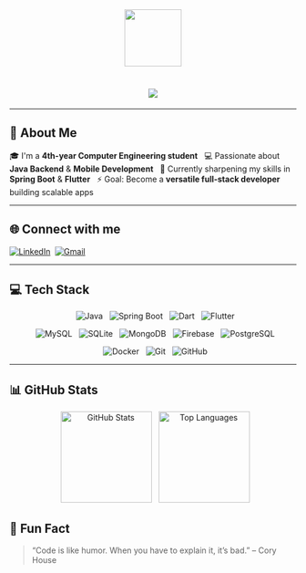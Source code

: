 <div id="header" align="center">
  <img src="https://media.giphy.com/media/M9gbBd9nbDrOTu1Mqx/giphy.gif" width="100"/>
  <h1>
  <img src="https://readme-typing-svg.herokuapp.com?size=24&color=00FFEF&center=true&vCenter=true&width=600&lines=Hi+👋,+I'm+Aziz+Karagülmez;Backend+Developer+☕;Mobile+Developer+📱;Always+learning+new+things+🚀"/>
  </h1>
</div>

---

## 🚀 About Me  
🎓 I'm a **4th-year Computer Engineering student**  
💻 Passionate about **Java Backend** & **Mobile Development**  
🌱 Currently sharpening my skills in **Spring Boot** & **Flutter**  
⚡ Goal: Become a **versatile full-stack developer** building scalable apps  

---

## 🌐 Connect with me  
[![LinkedIn](https://img.shields.io/badge/LinkedIn-%230077B5.svg?style=for-the-badge&logo=linkedin&logoColor=white)](https://www.linkedin.com/in/aziz-karag%C3%BClmez-612762199/) 
[![Gmail](https://img.shields.io/badge/Gmail-D14836.svg?style=for-the-badge&logo=gmail&logoColor=white)](mailto:azizkaragulmez07@gmail.com)  

---

## 💻 Tech Stack  

<p align="center">
  <img alt="Java" src="https://img.shields.io/badge/Java-%23ED8B00.svg?style=for-the-badge&logo=openjdk&logoColor=white"/>
  <img alt="Spring Boot" src="https://img.shields.io/badge/SpringBoot-%236DB33F.svg?style=for-the-badge&logo=springboot&logoColor=white"/>
  <img alt="Dart" src="https://img.shields.io/badge/Dart-%230175C2.svg?style=for-the-badge&logo=dart&logoColor=white"/>
  <img alt="Flutter" src="https://img.shields.io/badge/Flutter-%2302569B.svg?style=for-the-badge&logo=flutter&logoColor=white"/>
</p>

<p align="center">
  <img alt="MySQL" src="https://img.shields.io/badge/MySQL-4479A1.svg?style=for-the-badge&logo=mysql&logoColor=white"/>
  <img alt="SQLite" src="https://img.shields.io/badge/SQLite-%2307405e.svg?style=for-the-badge&logo=sqlite&logoColor=white"/>
  <img alt="MongoDB" src="https://img.shields.io/badge/MongoDB-%2347A248.svg?style=for-the-badge&logo=mongodb&logoColor=white"/>
  <img alt="Firebase" src="https://img.shields.io/badge/Firebase-%23039BE5.svg?style=for-the-badge&logo=firebase&logoColor=white"/>
  <img alt="PostgreSQL" src="https://img.shields.io/badge/PostgreSQL-%23336791.svg?style=for-the-badge&logo=postgresql&logoColor=white"/>
</p>

<p align="center">
  <img alt="Docker" src="https://img.shields.io/badge/Docker-%230db7ed.svg?style=for-the-badge&logo=docker&logoColor=white"/>
  <img alt="Git" src="https://img.shields.io/badge/Git-%23F05033.svg?style=for-the-badge&logo=git&logoColor=white"/>
  <img alt="GitHub" src="https://img.shields.io/badge/GitHub-%23121011.svg?style=for-the-badge&logo=github&logoColor=white"/>
</p>

---

## 📊 GitHub Stats  

<p align="center">
  <img src="https://github-readme-stats.vercel.app/api?username=azizkaragulmez&show_icons=true&theme=radical" alt="GitHub Stats" height="160"/>
  <img src="https://github-readme-stats.vercel.app/api/top-langs/?username=azizkaragulmez&layout=compact&theme=radical" alt="Top Languages" height="160"/>
</p>



## 📌 Fun Fact  
> “Code is like humor. When you have to explain it, it’s bad.” – Cory House
